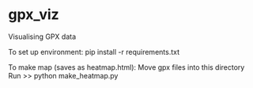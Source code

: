 # gpx_viz
Visualising GPX data


To set up environment:
pip install -r requirements.txt

To make map (saves as heatmap.html):
Move gpx files into this directory
Run >> python make_heatmap.py